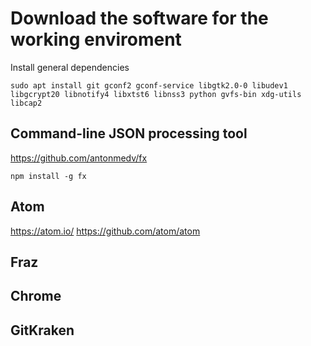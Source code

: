 # Download the software for the working enviroment

Install general dependencies
```
sudo apt install git gconf2 gconf-service libgtk2.0-0 libudev1 libgcrypt20 libnotify4 libxtst6 libnss3 python gvfs-bin xdg-utils libcap2
```


## Command-line JSON processing tool 
https://github.com/antonmedv/fx

```
npm install -g fx
```

## Atom
https://atom.io/
https://github.com/atom/atom


## Fraz

## Chrome

## GitKraken

